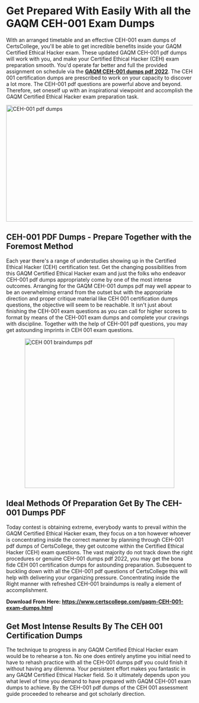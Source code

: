 <h1><strong>Get Prepared With Easily With all the GAQM CEH-001 Exam Dumps&nbsp;</strong></h1>
<p><span style="font-weight: 400;">With an arranged timetable and an effective  CEH-001 exam dumps of CertsCollege, you'll be able to get incredible benefits inside your GAQM Certified Ethical Hacker exam. These updated GAQM CEH-001 pdf dumps will work with you, and make your Certified Ethical Hacker (CEH) exam preparation smooth. You'd operate far better and full the provided assignment on schedule via the <strong><a href="https://www.certscollege.com/gaqm-CEH-001-exam-dumps.html">GAQM CEH-001 dumps pdf 2022</a></strong>. The CEH 001 certification dumps are prescribed to work on your capacity to discover a lot more. The  CEH-001 pdf questions are powerful above and beyond. Therefore, set oneself up with an inspirational viewpoint and accomplish the GAQM Certified Ethical Hacker exam preparation task.&nbsp;</span></p>
<p><span style="font-weight: 400;"><img style="display: block; margin-left: auto; margin-right: auto;" src="https://i.ibb.co/CPDK3ps/Yellow-and-Blue-Initiative-Blog-Banner.png" alt="CEH-001 pdf dumps" width="559" height="315" /></span></p>
<h2><strong>CEH-001 PDF Dumps - Prepare Together with the Foremost Method</strong></h2>
<p><span style="font-weight: 400;">Each year there's a range of understudies showing up in the Certified Ethical Hacker (CEH) certification test. Get the changing possibilities from this GAQM Certified Ethical Hacker exam and just the folks who endeavor CEH-001 pdf dumps appropriately come by one of the most intense outcomes. Arranging for the GAQM CEH-001 dumps pdf may well appear to be an overwhelming errand from the outset but with the appropriate direction and proper critique material like CEH 001 certification dumps questions, the objective will seem to be reachable. It isn't just about finishing the CEH-001 exam questions as you can call for higher scores to format by means of the CEH-001 exam dumps and complete your cravings with discipline. Together with the help of CEH-001 pdf questions, you may get astounding imprints in CEH 001 exam questions.</span></p>
<p><span style="font-weight: 400;"><a href="https://tinyurl.com/y8d6ydxn"><img style="display: block; margin-left: auto; margin-right: auto;" src="https://i.ibb.co/9tMrhdY/Teacher-Appreciation-Invitation.png" alt="CEH 001 braindumps pdf " width="404" height="404" /></a></span></p>
<h2><strong>Ideal Methods Of Preparation Get By The CEH-001 Dumps PDF</strong></h2>
<p><span style="font-weight: 400;">Today contest is obtaining extreme, everybody wants to prevail within the GAQM Certified Ethical Hacker exam, they focus on a ton however whoever is concentrating inside the correct manner by planning through CEH-001 pdf dumps of CertsCollege, they get outcome within the Certified Ethical Hacker (CEH) exam questions. The vast majority do not track down the right procedures or genuine CEH-001 dumps pdf 2022, you may get the bona fide CEH 001 certification dumps for astounding preparation. Subsequent to buckling down with all the  CEH-001 pdf questions of CertsCollege this will help with delivering your organizing pressure. Concentrating inside the Right manner with refreshed CEH-001 braindumps is really a element of accomplishment.</span></p>
<p><span style="font-weight: 400;"><strong>Download From Here: <a href="https://www.certscollege.com/gaqm-CEH-001-exam-dumps.html">https://www.certscollege.com/gaqm-CEH-001-exam-dumps.html</a></strong></span></p>
<h2><strong>Get Most Intense Results By The CEH 001 Certification Dumps</strong></h2>
<p><span style="font-weight: 400;">The technique to progress in any GAQM Certified Ethical Hacker exam would be to rehearse a ton. No one does entirely anytime you initial need to have to rehash practice with all the CEH-001 dumps pdf you could finish it without having any dilemma. Your persistent effort makes you fantastic in any GAQM Certified Ethical Hacker field. So it ultimately depends upon you what level of time you demand to have prepared with GAQM CEH-001 exam dumps to achieve. By the CEH-001 pdf dumps of the CEH 001 assessment guide proceeded to rehearse and got scholarly direction.</span></p>
